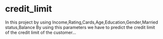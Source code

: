 # credit_limit
In this project by using Income,Rating,Cards,Age,Education,Gender,Married status,Balance By using this parameters we have to predict the credit limit of the credit limit of the customer...
